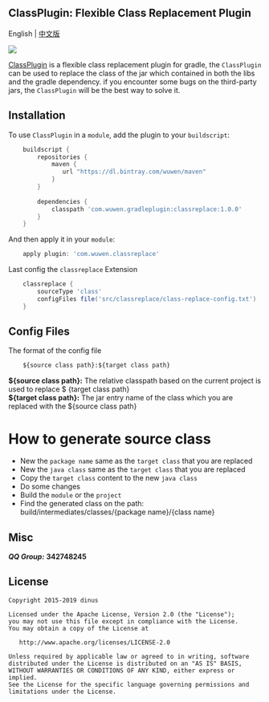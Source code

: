 ## ClassPlugin: Flexible Class Replacement Plugin               

English | [中文版](https://github.com/dinuscxj/ClassPlugin/blob/master/README-zh.md)<br/>

![](https://raw.githubusercontent.com/dinuscxj/ClassPlugin/master/logo/class_replace_logo.jpeg?width=300)<br/>

[ClassPlugin](https://github.com/dinuscxj/ClassPlugin) is a flexible class replacement plugin for gradle, 
the `ClassPlugin` can be used to replace the class of the jar which contained in both the libs and the gradle dependency.
if you encounter some bugs on the third-party jars, the `ClassPlugin` will be the best way to solve it.

## Installation
To use `ClassPlugin` in a `module`, add the plugin to your `buildscript`:

```gradle
    buildscript {
        repositories {
            maven {
               url "https://dl.bintray.com/wuwen/maven"
            }
        }
    
        dependencies {
            classpath 'com.wuwen.gradleplugin:classreplace:1.0.0'
        }
    }
```

And then apply it in your `module`:

``` gradle 
    apply plugin: 'com.wuwen.classreplace'
``` 

Last config the `classreplace` Extension

``` gradle 
    classreplace {
        sourceType 'class' 
        configFiles file('src/classreplace/class-replace-config.txt')
    }
```  

## Config Files
The format of the config file
``` txt
    ${source class path}:${target class path}
``` 

**${source class path}:** The relative classpath based on the current project is used to replace $ {target class path}<br/>
**${target class path}:** The jar entry name of the class which you are replaced with the ${source class path}

# How to generate source class 

* New the `package name` same as the `target class` that you are replaced  
* New the `java class` same as the `target class` that you are replaced
* Copy the `target class` content to the new `java class`
* Do some changes
* Build the `module` or the `project`  
* Find the generated class on the path: build/intermediates/classes/{package name}/{class name}

## Misc

  ***QQ Group:*** **342748245**
  
## License

    Copyright 2015-2019 dinus

    Licensed under the Apache License, Version 2.0 (the "License");
    you may not use this file except in compliance with the License.
    You may obtain a copy of the License at

       http://www.apache.org/licenses/LICENSE-2.0

    Unless required by applicable law or agreed to in writing, software
    distributed under the License is distributed on an "AS IS" BASIS,
    WITHOUT WARRANTIES OR CONDITIONS OF ANY KIND, either express or implied.
    See the License for the specific language governing permissions and
    limitations under the License.
